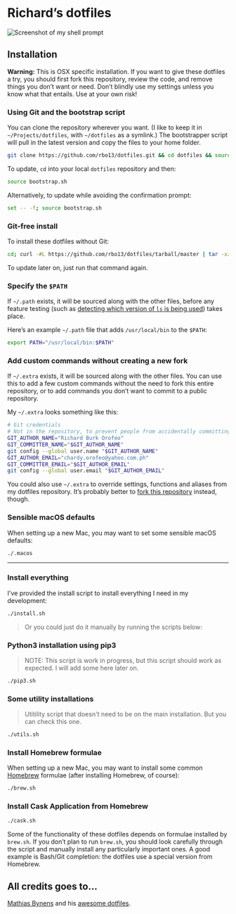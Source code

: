 # Richard’s dotfiles

![Screenshot of my shell prompt](https://user-images.githubusercontent.com/10726631/50379800-ad0ddb80-068e-11e9-9a26-7fff30398593.png)

## Installation

**Warning:** This is OSX specific installation. If you want to give these dotfiles a try, you should first fork this repository, review the code, and remove things you don’t want or need. Don’t blindly use my settings unless you know what that entails. Use at your own risk!

### Using Git and the bootstrap script

You can clone the repository wherever you want. (I like to keep it in `~/Projects/dotfiles`, with `~/dotfiles` as a symlink.) The bootstrapper script will pull in the latest version and copy the files to your home folder.

```bash
git clone https://github.com/rbo13/dotfiles.git && cd dotfiles && source bootstrap.sh
```

To update, `cd` into your local `dotfiles` repository and then:

```bash
source bootstrap.sh
```

Alternatively, to update while avoiding the confirmation prompt:

```bash
set -- -f; source bootstrap.sh
```

### Git-free install

To install these dotfiles without Git:

```bash
cd; curl -#L https://github.com/rbo13/dotfiles/tarball/master | tar -xzv --strip-components 1 --exclude={readme.md,bootstrap.sh,.osx,LICENSE-MIT.txt}
```

To update later on, just run that command again.

### Specify the `$PATH`

If `~/.path` exists, it will be sourced along with the other files, before any feature testing (such as [detecting which version of `ls` is being used](https://github.com/rbo13/dotfiles/blob/b53c928712623f88ec1b4acab07e7959deffa672/.aliases#L63-L69)) takes place.

Here’s an example `~/.path` file that adds `/usr/local/bin` to the `$PATH`:

```bash
export PATH="/usr/local/bin:$PATH"
```

### Add custom commands without creating a new fork

If `~/.extra` exists, it will be sourced along with the other files. You can use this to add a few custom commands without the need to fork this entire repository, or to add commands you don’t want to commit to a public repository.

My `~/.extra` looks something like this:

```bash
# Git credentials
# Not in the repository, to prevent people from accidentally committing under my name
GIT_AUTHOR_NAME="Richard Burk Orofeo"
GIT_COMMITTER_NAME="$GIT_AUTHOR_NAME"
git config --global user.name "$GIT_AUTHOR_NAME"
GIT_AUTHOR_EMAIL="chardy.orofeo@yahoo.com.ph"
GIT_COMMITTER_EMAIL="$GIT_AUTHOR_EMAIL"
git config --global user.email "$GIT_AUTHOR_EMAIL"
```

You could also use `~/.extra` to override settings, functions and aliases from my dotfiles repository. It’s probably better to [fork this repository](https://github.com/rbo13/dotfiles/fork) instead, though.

### Sensible macOS defaults

When setting up a new Mac, you may want to set some sensible macOS defaults:

```bash
./.macos
```

------

### Install everything

I've provided the install script to install everything I need in my development:

```bash
./install.sh
```

> Or you could just do it manually by running the scripts below:

### Python3 installation using pip3

> NOTE: This script is work in progress, but this script should work as expected. I will add some here later on.


```bash
./pip3.sh
```


### Some utility installations

> Utitility script that doesn't need to be on the main installation. But you can check this one.

```bash
./utils.sh
```

### Install Homebrew formulae

When setting up a new Mac, you may want to install some common [Homebrew](https://brew.sh/) formulae (after installing Homebrew, of course):

```bash
./brew.sh
```

### Install Cask Application from Homebrew


```bash
./cask.sh
```

Some of the functionality of these dotfiles depends on formulae installed by `brew.sh`. If you don’t plan to run `brew.sh`, you should look carefully through the script and manually install any particularly important ones. A good example is Bash/Git completion: the dotfiles use a special version from Homebrew.



## All credits goes to...
[Mathias Bynens](https://mathiasbynens.be) and his [awesome dotfiles](https://github.com/mathiasbynens/dotfiles).
